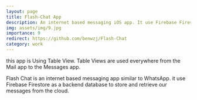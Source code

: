 ```yaml
---
layout: page
title: Flash-Chat App
description: An internet based messaging iOS app. It use Firebase Firestore as a backend database. Using Swift
img: assets/img/9.jpg
importance: 9
redirect: https://github.com/benwzj/Flash-Chat
category: work
---
```


this app is Using Table View. Table Views are used everywhere from the Mail app to the Messages app. 

Flash Chat is an internet based messaging app similar to WhatsApp. it use Firebase Firestore as a backend database to store and retrieve our messages from the cloud.